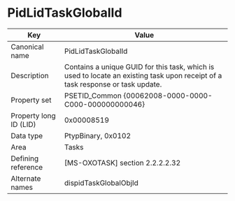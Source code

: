 # PidLidTaskGlobalId

| Key | Value |
|---|---|
| Canonical name | PidLidTaskGlobalId |
| Description | Contains a unique GUID for this task, which is used to locate an existing task upon receipt of a task response or task update. |
| Property set | PSETID_Common {00062008-0000-0000-C000-000000000046} |
| Property long ID (LID) | 0x00008519 |
| Data type | PtypBinary, 0x0102 |
| Area | Tasks |
| Defining reference | [MS-OXOTASK] section 2.2.2.2.32 |
| Alternate names | dispidTaskGlobalObjId |

